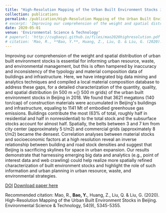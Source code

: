 ```yaml
---
title: "High-Resolution Mapping of the Urban Built Environment Stocks in Beijing"
collection: publications
permalink: /publication/High-Resolution Mapping of the Urban Built Environment Stocks in Beijing
# excerpt: 'Improving our comprehension of the weight and spatial distribution of urban built environment stocks is essential for informing urban resource, waste, and environmental management, but this is often hampered by inaccuracy and inconsistency of the typology and material composition data of buildings and infrastructure. Here, we have integrated big data mining and analytics techniques and compiled a local material composition database to address these gaps, for a detailed characterization of the quantity, quality, and spatial distribution (in 500 m ×{} 500 m grids) of the urban built environment stocks in Beijing in 2018. We found that 3621 megatons (140 ton/cap) of construction materials were accumulated in Beijing's buildings and infrastructure, equaling to 1141 Mt of embodied greenhouse gas emissions. Buildings contribute the most (63% of total, roughly half in residential and half in nonresidential) to the total stock and the subsurface stocks account for almost half. Spatially, the belts between 3 and 7 km from city center (approximately 5 t/m2) and commercial grids (approximately 8 t/m2) became the densest. Correlation analyses between material stocks and socioeconomic factors at a high resolution reveal an inverse relationship between building and road stock densities and suggest that Beijing is sacrificing skylines for space in urban expansion. Our results demonstrate that harnessing emerging big data and analytics (e.g., point of interest data and web crawling) could help realize more spatially refined characterization of built environment stocks and highlight the role of such information and urban planning in urban resource, waste, and environmental strategies.'
date: 2020-05-01
venue: 'Environmental Science & Technology'
# paperurl: 'http://cugbaoyi.github.io/files/mao2020highresolution.pdf'
# citation: 'Mao, R., **Bao, Y.**, Huang, Z., Liu, Q. & Liu, G. (2020). High-Resolution Mapping of the Urban Built Environment Stocks in Beijing. Environmental Science & Technology, 54(9), 5345-5355.'
---
```

Improving our comprehension of the weight and spatial distribution of urban built environment stocks is essential for informing urban resource, waste, and environmental management, but this is often hampered by inaccuracy and inconsistency of the typology and material composition data of buildings and infrastructure. Here, we have integrated big data mining and analytics techniques and compiled a local material composition database to address these gaps, for a detailed characterization of the quantity, quality, and spatial distribution (in 500 m ×{} 500 m grids) of the urban built environment stocks in Beijing in 2018. We found that 3621 megatons (140 ton/cap) of construction materials were accumulated in Beijing's buildings and infrastructure, equaling to 1141 Mt of embodied greenhouse gas emissions. Buildings contribute the most (63% of total, roughly half in residential and half in nonresidential) to the total stock and the subsurface stocks account for almost half. Spatially, the belts between 3 and 7 km from city center (approximately 5 t/m2) and commercial grids (approximately 8 t/m2) became the densest. Correlation analyses between material stocks and socioeconomic factors at a high resolution reveal an inverse relationship between building and road stock densities and suggest that Beijing is sacrificing skylines for space in urban expansion. Our results demonstrate that harnessing emerging big data and analytics (e.g., point of interest data and web crawling) could help realize more spatially refined characterization of built environment stocks and highlight the role of such information and urban planning in urban resource, waste, and environmental strategies.

[DOI](https://doi.org/10.1021/acs.est.9b07229)
[Download paper here](http://cugbaoyi.github.io/files/mao2020highresolution.pdf)

Recommended citation: Mao, R., **Bao, Y.**, Huang, Z., Liu, Q. & Liu, G. (2020). High-Resolution Mapping of the Urban Built Environment Stocks in Beijing. Environmental Science & Technology, 54(9), 5345-5355.
